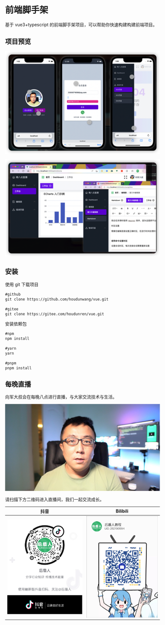 # 前端脚手架

基于 vue3+typescript 的前端脚手架项目，可以帮助你快速构建构建前端项目。

## 项目预览

![image-20220424180043074](./core/assets/image-20220424180043074.png)

![image-20220424193919149](./core/assets/image-20220424193919149.png)

## 安装

使用 git 下载项目

```
#github
git clone https://github.com/houdunwang/vue.git

#gitee
git clone https://gitee.com/houdunren/vue.git
```

安装依赖包

```
#npm
npm install

#yarn
yarn

#pnpm
pnpm install
```

## 每晚直播

向军大叔会在每晚八点进行直播，与大家交流技术与生活。

<img src="./core/assets/xj.jpg" alt="image-20210216220804022" style="zoom:50%;" />

请扫描下方二维码进入直播间，我们一起交流成长。

| 抖音                                                 | Bilibili                                              |
| ---------------------------------------------------- | ----------------------------------------------------- |
| ![image-20210216220804022](./core/assets/douyin.png) | ![image-20210216220804022](./core/assets/bilibli.jpg) |
